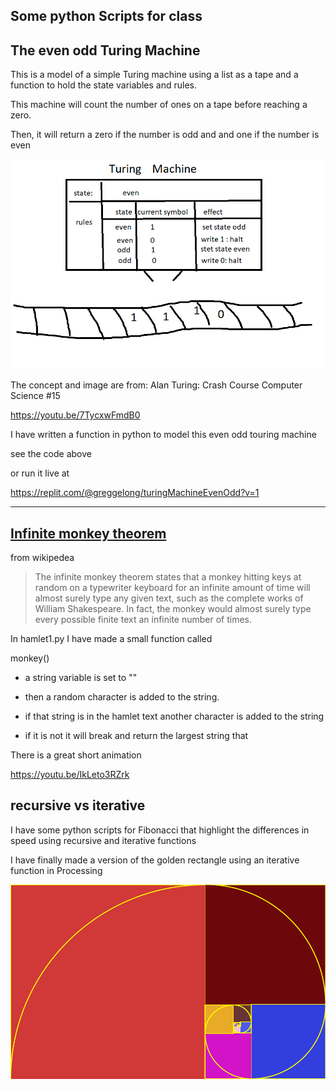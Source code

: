 ## Some python Scripts for class

## The even odd Turing Machine

This is a model of a simple Turing machine using a list as a tape and a function to hold the state variables and rules.

This machine will count the number of ones on a tape before reaching a zero. 

Then, it will return a zero if the number is odd and and one if the number is even

![turingMachine](turingM.png)


The concept and image are from: Alan Turing: Crash Course Computer Science #15

https://youtu.be/7TycxwFmdB0

I have written a function in python to model this even odd touring machine

see the code above 

or run it live at

https://replit.com/@greggelong/turingMachineEvenOdd?v=1

-------

## [Infinite monkey theorem](https://en.wikipedia.org/wiki/Infinite_monkey_theorem)

from wikipedea

>The infinite monkey theorem states that a monkey hitting keys at random on a typewriter keyboard for an infinite amount of time will almost surely type any given text, such as the complete works of William Shakespeare. In fact, the monkey would almost surely type every possible finite text an infinite number of times. 
>

In hamlet1.py I have made a small function called 

monkey()

- a string variable is set to ""

- then a random character is added to the string.
- if that string is in the hamlet text another character is added to the string
- if it is not it will break and return the largest string that


There is a great short animation

https://youtu.be/IkLeto3RZrk

## recursive vs iterative

I have some python scripts for Fibonacci that highlight the differences in speed using recursive and iterative functions

I have finally made a version of the golden rectangle using an iterative function in Processing

![wreck](fibWreck4.png)

